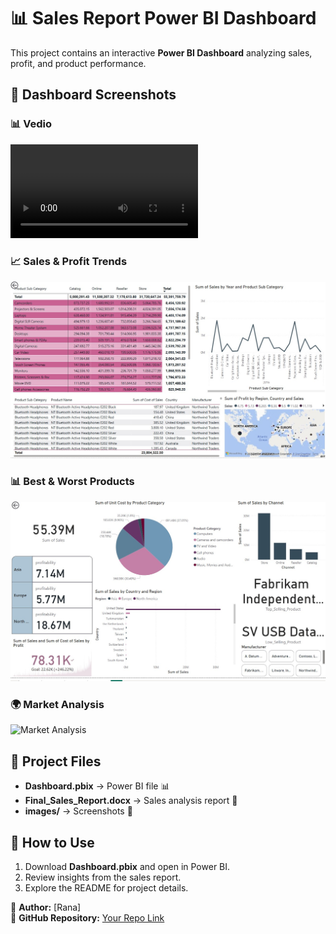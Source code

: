 
# 📊 Sales Report Power BI Dashboard

This project contains an interactive **Power BI Dashboard** analyzing sales, profit, and product performance.

## 📸 Dashboard Screenshots

### 📊 Vedio
![OverAll Veiw](powerbi.mp4)
### 📈 Sales & Profit Trends
![Sales Trend](images/2.jpg)

### 📊 Best & Worst Products
![Products Performance](images/1.jpg)

### 🌍 Market Analysis
![Market Analysis](images/4.jpg)

## 📂 Project Files
- **Dashboard.pbix** → Power BI file 📊
- **Final_Sales_Report.docx** → Sales analysis report 📄
- **images/** → Screenshots 📸

## 🚀 How to Use
1. Download **Dashboard.pbix** and open in Power BI.
2. Review insights from the sales report.
3. Explore the README for project details.

📌 **Author:** [Rana]  
📌 **GitHub Repository:** [Your Repo Link](https://github.com/ran-ibra/Sales-Report-Project)

